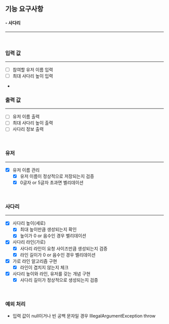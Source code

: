 ## 기능 요구사항
#### - 사다리
<hr />
<br />

### 입력 값
<hr />

- [ ] 참여할 유저 이름 입력
- [ ] 최대 사다리 높이 입력

- <br />

### 출력 값
<hr />

- [ ] 유저 이름 출력
- [ ] 최대 사다리 높이 출력
- [ ] 사다리 정보 출력

<br />

### 유저
<hr />

- [X] 유저 이름 관리
    - [X] 유저 이름이 정상적으로 저장되는지 검증
    - [X] 0글자 or 5글자 초과면 벨리데이션

<br />


### 사다리
<hr />

- [X] 사다리 높이(세로) 
    - [X] 최대 높이만큼 생성되는지 확인
    - [X] 높이가 0 or 음수인 경우 벨리데이션
- [X] 사다리 라인(가로)
    - [X] 사다리 라인이 요청 사이즈만큼 생성되는지 검증
    - [X] 라인 길이가 0 or 음수인 경우 벨리데이션
- [X] 가로 라인 알고리즘 구현
    - [X] 라인이 겹치지 않는지 체크
- [X] 사다리 높이와 라인, 유저를 갖는 개념 구현
  - [X] 사다리 길이가 정상적으로 생성되는지 검증 

<br />

### 예외 처리
- 입력 값이 null이거나 빈 공백 문자일 경우 IllegalArgumentException throw
